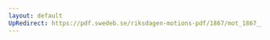 ```yaml
---
layout: default
UpRedirect: https://pdf.swedeb.se/riksdagen-motions-pdf/1867/mot_1867__fk__00029/mot_1867__fk__00029_002.pdf
---
```

